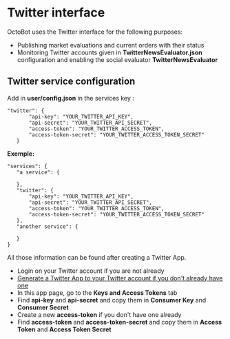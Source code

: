 Twitter interface
=================

OctoBot uses the Twitter interface for the following purposes:

-   Publishing market evaluations and current orders with their status
-   Monitoring Twitter accounts given in **TwitterNewsEvaluator.json**
    configuration and enabling the social evaluator
    **TwitterNewsEvaluator**

Twitter service configuration
-----------------------------

Add in **user/config.json** in the services key :

``` {.sourceCode .json}
"twitter": {
       "api-key": "YOUR_TWITTER_API_KEY",
       "api-secret": "YOUR_TWITTER_API_SECRET",
       "access-token": "YOUR_TWITTER_ACCESS_TOKEN",
       "access-token-secret": "YOUR_TWITTER_ACCESS_TOKEN_SECRET"
   }
```

**Exemple:**

``` {.sourceCode .json}
"services": {
   "a service": {

   },
   "twitter": {
       "api-key": "YOUR_TWITTER_API_KEY",
       "api-secret": "YOUR_TWITTER_API_SECRET",
       "access-token": "YOUR_TWITTER_ACCESS_TOKEN",
       "access-token-secret": "YOUR_TWITTER_ACCESS_TOKEN_SECRET"
   },
   "another service": {

   }
}
```

All those information can be found after creating a Twitter App.

-   Login on your Twitter account if you are not already
-   [Generate a Twitter App to your Twitter account if you don\'t
    already have one](https://apps.twitter.com/)
-   In this app page, go to the **Keys and Access Tokens** tab
-   Find **api-key** and **api-secret** and copy them in **Consumer
    Key** and **Consumer Secret**
-   Create a new **access-token** if you don\'t have one already
-   Find **access-token** and **access-token-secret** and copy them in
    **Access Token** and **Access Token Secret**
